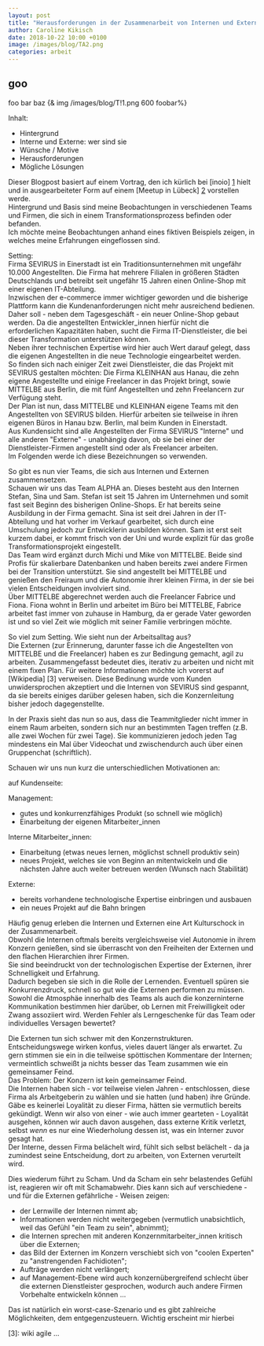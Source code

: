 ```yaml
---
layout: post
title: "Herausforderungen in der Zusammenarbeit von Internen und Externen"
author: Caroline Kikisch
date: 2018-10-22 10:00 +0100
image: /images/blog/TA2.png
categories: arbeit
---
```


## goo
foo bar baz
{& img /images/blog/T!1.png 600 foobar%} 


Inhalt: 
- Hintergrund
- Interne und Externe: wer sind sie
- Wünsche / Motive
- Herausforderungen
- Mögliche Lösungen




Dieser Blogpost basiert auf einem Vortrag, den ich kürlich bei [inoio] [1] hielt und in ausgearbeiteter Form auf einem [Meetup in Lübeck] [2] vorstellen werde.  
Hintergrund und Basis sind meine Beobachtungen in verschiedenen Teams und Firmen, die sich in einem Transformationsprozess befinden oder befanden.  
Ich möchte meine Beobachtungen anhand eines fiktiven Beispiels zeigen, in welches meine Erfahrungen eingeflossen sind.  

Setting:  
Firma SEVIRUS in Einerstadt ist ein Traditionsunternehmen mit ungefähr 10.000 Angestellten. Die Firma hat mehrere Filialen in größeren Städten Deutschlands und betreibt seit ungefähr 15 Jahren einen Online-Shop mit einer eigenen IT-Abteilung.  
Inzwischen der e-commerce immer wichtiger geworden und die bisherige Plattform kann die Kundenanforderungen nicht mehr ausreichend bedienen. Daher soll - neben dem Tagesgeschäft - ein neuer Online-Shop gebaut werden. Da die angestellten Entwickler_innen hierfür nicht die erforderlichen Kapazitäten haben, sucht die Firma IT-Dienstleister, die bei dieser Transformation unterstützen können.  
Neben ihrer technischen Expertise wird hier auch Wert darauf gelegt, dass die eigenen Angestellten in die neue Technologie eingearbeitet werden.  
So finden sich nach einiger Zeit zwei Dienstleister, die das Projekt mit SEVIRUS gestalten möchten: Die Firma KLEINHAN aus Hanau, die zehn eigene Angestellte und einige Freelancer in das Projekt bringt, sowie MITTELBE aus Berlin, die mit fünf Angestellten und zehn Freelancern zur Verfügung steht.  
Der Plan ist nun, dass MITTELBE und KLEINHAN eigene Teams mit den Angestellten von SEVIRUS bilden. Hierfür arbeiten sie teilweise in ihren eigenen Büros in Hanau bzw. Berlin, mal beim Kunden in Einerstadt.  
Aus Kundensicht sind alle Angestellten der Firma SEVIRUS "Interne" und alle anderen "Externe" - unabhängig davon, ob sie bei einer der Dienstleister-Firmen angestellt sind oder als Freelancer arbeiten.  
Im Folgenden werde ich diese Bezeichnungen so verwenden.  

So gibt es nun vier Teams, die sich aus Internen und Externen zusammensetzen.  
Schauen wir uns das Team ALPHA an. Dieses besteht aus den Internen Stefan, Sina und Sam. Stefan ist seit 15 Jahren im Unternehmen und somit fast seit Beginn des bisherigen Online-Shops. Er hat bereits seine Ausbildung in der Firma gemacht. Sina ist seit drei Jahren in der IT-Abteilung und hat vorher im Verkauf gearbeitet, sich durch eine Umschulung jedoch zur Entwicklerin ausbilden können. Sam ist erst seit kurzem dabei, er kommt frisch von der Uni und wurde explizit für das große Transformationsprojekt eingestellt.  
Das Team wird ergänzt durch Michi und Mike von MITTELBE. Beide sind Profis für skalierbare Datenbanken und haben bereits zwei andere Firmen bei der Transition unterstützt. Sie sind angestellt bei MITTELBE und genießen den Freiraum und die Autonomie ihrer kleinen Firma, in der sie bei vielen Entscheidungen involviert sind.  
Über MITTELBE abgerechnet werden auch die Freelancer Fabrice und Fiona. Fiona wohnt in Berlin und arbeitet im Büro bei MITTELBE, Fabrice arbeitet fast immer von zuhause in Hamburg, da er gerade Vater geworden ist und so viel Zeit wie möglich mit seiner Familie verbringen möchte.  


So viel zum Setting. Wie sieht nun der Arbeitsalltag aus?  
Die Externen (zur Erinnerung, darunter fasse ich die Angestellten von MITTELBE und die Freelancer) haben es zur Bedingung gemacht, agil zu arbeiten. Zusammengefasst bedeutet dies, iterativ zu arbeiten und nicht mit einem fixen Plan. Für weitere Informationen möchte ich vorerst auf [Wikipedia] [3] verweisen. Diese Bedinung wurde vom Kunden unwidersprochen akzeptiert und die Internen von SEVIRUS sind gespannt, da sie bereits einiges darüber gelesen haben, sich die Konzernleitung bisher jedoch dagegenstellte.  

In der Praxis sieht das nun so aus, dass die Teammitglieder nicht immer in einem Raum arbeiten, sondern sich nur an bestimmten Tagen treffen (z.B. alle zwei Wochen für zwei Tage). Sie kommunizieren jedoch jeden Tag mindestens ein Mal über Videochat und zwischendurch auch über einen Gruppenchat (schriftlich).  

Schauen wir uns nun kurz die unterschiedlichen Motivationen an:  

auf Kundenseite: 

Management:  
- gutes und konkurrenzfähiges Produkt (so schnell wie möglich)
- Einarbeitung der eigenen Mitarbeiter_innen

Interne Mitarbeiter_innen:
- Einarbeitung (etwas neues lernen, möglichst schnell produktiv sein)
- neues Projekt, welches sie von Beginn an mitentwickeln und die nächsten Jahre auch weiter betreuen werden (Wunsch nach Stabilität)

Externe: 
- bereits vorhandene technologische Expertise einbringen und ausbauen
- ein neues Projekt auf die Bahn bringen


Häufig genug erleben die Internen und Externen eine Art Kulturschock in der Zusammenarbeit.  
Obwohl die Internen oftmals bereits vergleichsweise viel Autonomie in ihrem Konzern genießen, sind sie überrascht von den Freiheiten der Externen und den flachen Hierarchien ihrer Firmen.  
Sie sind beeindruckt von der technologischen Expertise der Externen, ihrer Schnelligkeit und Erfahrung.  
Dadurch begeben sie sich in die Rolle der Lernenden. Eventuell spüren sie Konkurrenzdruck, schnell so gut wie die Externen performen zu müssen. Sowohl die Atmosphäe innerhalb des Teams als auch die konzerninterne Kommunikation bestimmen hier darüber, ob Lernen mit Freiwilligkeit oder Zwang assoziiert wird. Werden Fehler als Lerngeschenke für das Team oder individuelles Versagen bewertet?  

Die Externen tun sich schwer mit den Konzernstrukturen. Entscheidungswege wirken konfus, vieles dauert länger als erwartet. Zu gern stimmen sie ein in die teilweise spöttischen Kommentare der Internen; vermeintlich schweißt ja nichts besser das Team zusammen wie ein gemeinsamer Feind.  
Das Problem: Der Konzern ist kein gemeinsamer Feind.   
Die Internen haben sich - vor teilweise vielen Jahren - entschlossen, diese Firma als Arbeitgeberin zu wählen und sie hatten (und haben) ihre Gründe. Gäbe es keinerlei Loyalität zu dieser Firma, hätten sie vermutlich bereits gekündigt. Wenn wir also von einer - wie auch immer gearteten - Loyalität ausgehen, können wir auch davon ausgehen, dass externe Kritik verletzt, selbst _wenn_ es nur eine Wiederholung dessen ist, was ein Interner zuvor gesagt hat.  
Der Interne, dessen Firma belächelt wird, fühlt sich selbst belächelt - da ja zumindest seine Entscheidung, dort zu arbeiten, von Externen verurteilt wird.  

Dies wiederum führt zu Scham. Und da Scham ein sehr belastendes Gefühl ist, reagieren wir oft mit Schamabwehr. Dies kann sich auf verschiedene - und für die Externen gefährliche - Weisen zeigen: 
- der Lernwille der Internen nimmt ab;
- Informationen werden nicht weitergegeben (vermutlich unabsichtlich, weil das Gefühl "ein Team zu sein", abnimmt);
- die Internen sprechen mit anderen Konzernmitarbeiter_innen kritisch über die Externen;
- das Bild der Externen im Konzern verschiebt sich von "coolen Experten" zu "anstrengenden Fachidioten";
- Aufträge werden nicht verlängert;
- auf Management-Ebene wird auch konzernübergreifend schlecht über die externen Dienstleister gesprochen, wodurch auch andere Firmen Vorbehalte entwickeln können ...

Das ist natürlich ein worst-case-Szenario und es gibt zahlreiche Möglichkeiten, dem entgegenzusteuern. Wichtig erscheint mir hierbei 















[1]: https://www.inoio.de
[2]:  meetup
[3]: wiki agile ...

